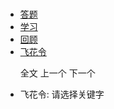 # 
  <link rel="stylesheet" href="../res/layui/css/layui.css">
  <link rel="stylesheet" href="../res/static/css/index.css">
  <script src="../res/layui/layui.js"></script>
  <script src="../js/dataSource.js"></script>
  <script src="../js/loader.js"></script>

  <!-- nav部分 -->
  <div class="nav">
    <div class="layui-container">
      <div class="nav-list">
        <ul class="layui-nav">
          <li class="layui-nav-item"><a href="../">答题</a></li>
          <li class="layui-nav-item"><a href="../todo">学习</a></li>
          <li class="layui-nav-item"><a href="../review">回顾</a></li>
          <li class="layui-nav-item layui-this"><a href="../feihua">飞花令</a></li>
        </ul>
        <ul class="layui-nav-right" id="btnNav">
          <a class="layui-btn layui-btn-primary" id="btnAnswer" onclick="getAnswer()">全文</a>
          <a class="layui-btn layui-btn-primary" id="btnPrevious" onclick="getPrevious()">上一个</a>
          <a class="layui-btn layui-btn-primary layui-this" id="btnNext" onclick="getNext()">下一个</a>
        </ul>
      </div>
      <span id="indexView" class="nav-index"></span>
    </div>
  </div>

  <!-- main部分 -->
  <div class="main-about">
    <div class="layui-container">
      <div class="layui-row">
        <div class="tabJob">
          <div id="keysView" class="content"></div>
          <div class="content">
            <ul>
              <li>
                <p id="topicView">飞花令: 请选择关键字</p>
              </li>
              <!-- <li>
                <p id="answerView" style="color: #ff00a3"></p>
              </li> -->
            </ul>
          </div>
          <div class="content" id="poem_view_container">
            <p id="poemView"></p>
          </div>
        </div>
      </div>
    </div>
  </div>

  <script id="topicViewTpl" type="text/html">
    {{ d.answer }}
  </script>

  <!-- <script id="answerViewTpl" type="text/html">
    {{ d.answer }}
  </script> -->

  <script id="poemViewTpl" type="text/html">
    <ul>
      <li>
        <div style="display: inline">
        {{# if(d.url === ""){ }}
          <a style="color: #0000ff" href ="https://baike.baidu.com/item/{{ d.title }}" target="_blank">{{ d.title }}</a>
        {{# }else{ }}
          <a style="color: #0000ff" href ="{{ d.url }}" target="_blank">{{ d.title }}</a>
        {{# } }}
        </div>
        <h5 style="display: inline">{{ d.author }}</h5>
      </li>
    {{#  layui.each(d.contentList, function(index, item){ }}
      <li>
        <span>{{ item }}</span>
      </li>
    {{#  }); }}
    {{#  if(d.contentList.length === 0){ }}
      无数据
    {{#  } }} 
    </ul>
  </script>

  <script id="keysViewTpl" type="text/html">
    <div class="keysView">
    {{#  layui.each(d, function(index, item){ }}
      <a onclick = handleKeyClick("{{ item.key }}")>{{ item.key }} ({{ item.value.count }})</a>
    {{#  }); }}
    </div>
  </script>

  <!--[if lt IE 9]>
  <script src="https://cdn.staticfile.org/html5shiv/r29/html5.min.js"></script>
  <script src="https://cdn.staticfile.org/respond.js/1.4.2/respond.min.js"></script>
  <![endif]-->
  <script>
    layui.config({
      base: '../res/static/js/'
    }).use('firm');
  </script>

  <script src="../feihua.js">
  </script>
